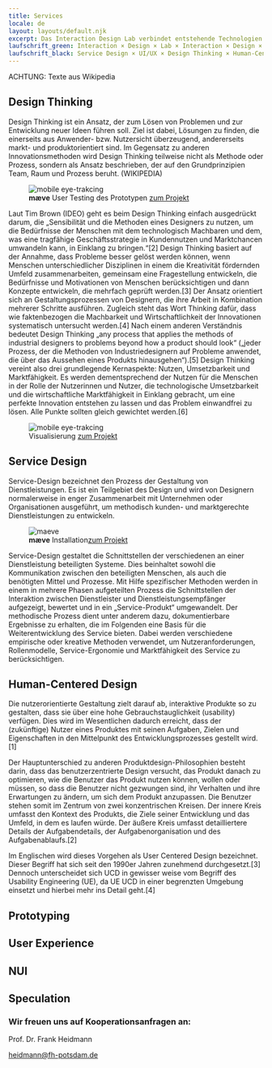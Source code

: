 ```yaml
---
title: Services
locale: de
layout: layouts/default.njk
excerpt: Das Interaction Design Lab verbindet entstehende Technologien und digitale Daten aus allen Lebensbereichen zu nützlichen, ästhetisch hochwertigen, interaktiven Produkten, Systemen und Services. 
laufschrift_green: Interaction × Design × Lab × Interaction × Design × Lab × Interaction × Design × Lab
laufschrift_black: Service Design × UI/UX × Design Thinking × Human-Centered Design × Prototyping
---
```


ACHTUNG: Texte aus Wikipedia


## Design Thinking
Design Thinking ist ein Ansatz, der zum Lösen von Problemen und zur Entwicklung neuer Ideen führen soll. Ziel ist dabei, Lösungen zu finden, die einerseits aus Anwender- bzw. Nutzersicht überzeugend, andererseits markt- und produktorientiert sind. Im Gegensatz zu anderen Innovationsmethoden wird Design Thinking teilweise nicht als Methode oder Prozess, sondern als Ansatz beschrieben, der auf den Grundprinzipien Team, Raum und Prozess beruht. (WIKIPEDIA)

<figure>
  <img src="/images/eye-tracking-mobile.jpg" alt="mobile eye-trakcing">
  <figcaption><strong>mæve</strong> User Testing des Prototypen <a href="https://www.google.com">zum Projekt</a></figcaption>
</figure>

Laut Tim Brown (IDEO) geht es beim Design Thinking einfach ausgedrückt darum, die „Sensibilität und die Methoden eines Designers zu nutzen, um die Bedürfnisse der Menschen mit dem technologisch Machbaren und dem, was eine tragfähige Geschäftsstrategie in Kundennutzen und Marktchancen umwandeln kann, in Einklang zu bringen.“[2] Design Thinking basiert auf der Annahme, dass Probleme besser gelöst werden können, wenn Menschen unterschiedlicher Disziplinen in einem die Kreativität fördernden Umfeld zusammenarbeiten, gemeinsam eine Fragestellung entwickeln, die Bedürfnisse und Motivationen von Menschen berücksichtigen und dann Konzepte entwickeln, die mehrfach geprüft werden.[3] Der Ansatz orientiert sich an Gestaltungsprozessen von Designern, die ihre Arbeit in Kombination mehrerer Schritte ausführen. Zugleich steht das Wort Thinking dafür, dass wie faktenbezogen die Machbarkeit und Wirtschaftlichkeit der Innovationen systematisch untersucht werden.[4] Nach einem anderen Verständnis bedeutet Design Thinking „any process that applies the methods of industrial designers to problems beyond how a product should look“ („jeder Prozess, der die Methoden von Industriedesignern auf Probleme anwendet, die über das Aussehen eines Produkts hinausgehen“).[5] Design Thinking vereint also drei grundlegende Kernaspekte: Nutzen, Umsetzbarkeit und Marktfähigkeit. Es werden dementsprechend der Nutzen für die Menschen in der Rolle der Nutzerinnen und Nutzer, die technologische Umsetzbarkeit und die wirtschaftliche Marktfähigkeit in Einklang gebracht, um eine perfekte Innovation entstehen zu lassen und das Problem einwandfrei zu lösen. Alle Punkte sollten gleich gewichtet werden.[6]

<figure>
  <img src="/images/visualization_img.jpg" alt="mobile eye-trakcing">
  <figcaption> Visualisierung <a href="https://www.google.com">zum Projekt</a></figcaption>
</figure>


## Service Design

Service-Design bezeichnet den Prozess der Gestaltung von Dienstleistungen. Es ist ein Teilgebiet des Design und wird von Designern normalerweise in enger Zusammenarbeit mit Unternehmen oder Organisationen ausgeführt, um methodisch kunden- und marktgerechte Dienstleistungen zu entwickeln.

<figure>
  <img src="/images/maeve_installation_2-e1288790434777.jpg" alt="maeve">
  <figcaption> <strong>mæve</strong> Installation<a href="https://www.google.com">zum Projekt</a></figcaption>
</figure>

Service-Design gestaltet die Schnittstellen der verschiedenen an einer Dienstleistung beteiligten Systeme. Dies beinhaltet sowohl die Kommunikation zwischen den beteiligten Menschen, als auch die benötigten Mittel und Prozesse. Mit Hilfe spezifischer Methoden werden in einem in mehrere Phasen aufgeteilten Prozess die Schnittstellen der Interaktion zwischen Dienstleister und Dienstleistungsempfänger aufgezeigt, bewertet und in ein „Service-Produkt“ umgewandelt. Der methodische Prozess dient unter anderem dazu, dokumentierbare Ergebnisse zu erhalten, die im Folgenden eine Basis für die Weiterentwicklung des Service bieten. Dabei werden verschiedene empirische oder kreative Methoden verwendet, um Nutzeranforderungen, Rollenmodelle, Service-Ergonomie und Marktfähigkeit des Service zu berücksichtigen.



## Human-Centered Design

Die nutzerorientierte Gestaltung zielt darauf ab, interaktive Produkte so zu gestalten, dass sie über eine hohe Gebrauchstauglichkeit (usability) verfügen. Dies wird im Wesentlichen dadurch erreicht, dass der (zukünftige) Nutzer eines Produktes mit seinen Aufgaben, Zielen und Eigenschaften in den Mittelpunkt des Entwicklungsprozesses gestellt wird.[1]

Der Hauptunterschied zu anderen Produktdesign-Philosophien besteht darin, dass das benutzerzentrierte Design versucht, das Produkt danach zu optimieren, wie die Benutzer das Produkt nutzen können, wollen oder müssen, so dass die Benutzer nicht gezwungen sind, ihr Verhalten und ihre Erwartungen zu ändern, um sich dem Produkt anzupassen. Die Benutzer stehen somit im Zentrum von zwei konzentrischen Kreisen. Der innere Kreis umfasst den Kontext des Produkts, die Ziele seiner Entwicklung und das Umfeld, in dem es laufen würde. Der äußere Kreis umfasst detailliertere Details der Aufgabendetails, der Aufgabenorganisation und des Aufgabenablaufs.[2]

Im Englischen wird dieses Vorgehen als User Centered Design bezeichnet. Dieser Begriff hat sich seit den 1990er Jahren zunehmend durchgesetzt.[3] Dennoch unterscheidet sich UCD in gewisser weise vom Begriff des Usability Engineering (UE), da UE UCD in einer begrenzten Umgebung einsetzt und hierbei mehr ins Detail geht.[4]

## Prototyping

## User Experience

## NUI

## Speculation

### Wir freuen uns auf Kooperationsanfragen an:
<div class="cta">
Prof. Dr. Frank Heidmann

<a href="mailto:heidmann@fh-potsdam.de">heidmann@fh-potsdam.de</a>
</div>